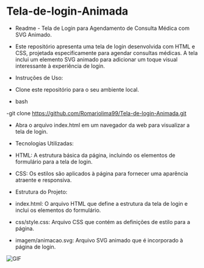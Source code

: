 # Tela-de-login-Animada


- Readme - Tela de Login para Agendamento de Consulta Médica com SVG Animado.

- Este repositório apresenta uma tela de login desenvolvida com HTML e CSS, projetada especificamente para agendar consultas médicas. A tela inclui um elemento SVG animado para adicionar um toque visual interessante à experiência de login.

- Instruções de Uso:

- Clone este repositório para o seu ambiente local.

- bash

-git clone https://github.com/Romariolima99/Tela-de-login-Animada.git

- Abra o arquivo index.html em um navegador da web para visualizar a tela de login.

- Tecnologias Utilizadas:

- HTML: A estrutura básica da página, incluindo os elementos de formulário para a tela de login.
- CSS: Os estilos são aplicados à página para fornecer uma aparência atraente e responsiva.

- Estrutura do Projeto:

- index.html: O arquivo HTML que define a estrutura da tela de login e inclui os elementos do formulário.

- css/style.css: Arquivo CSS que contém as definições de estilo para a página.

- imagem/animacao.svg: Arquivo SVG animado que é incorporado à página de login.


<img src="https://i.imgur.com/GF9lKOx.jpg" alt="GIF" data-canonical-src="https://i.imgur.com/GF9lKOx.jpg" style="max-width: 50%;">
